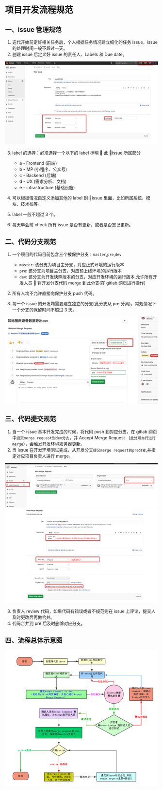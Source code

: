 # 项目开发流程规范

## 一、issue 管理规范

1. 迭代开始前定好相关任务后，个人根据任务情况建立细化的任务 issue，issue 的处理时间一般不超过一天。
2. 创建 issue 后定义好 issue 的责任人、Labels 和 Due date。

![issue-create](./imgs/devOps-1.jpg)

3. label 的选择：必须选择一个以下的 label 标明  此 issue 所属部分

   - a - Frontend (前端)
   - b - MP (小程序、公众号)
   - c - Backend (后端)
   - d - UX (需求分析、文档)
   - e - infrastructure (基础设施)

4. 可以根据情况自定义添加其他的 label 到 issue 里面，比如所属系统、模块、技术栈等。
5. label 一般不超过 3 个。
6. 每天早会前 check 所有 issue 是否有更新，或者是否忘记更新。

## 二、代码分支规范

1. 一个项目的代码目前包含三个被保护分支：`master`,`pre`,`dev`

   - `master`: 该分支为项目主分支，对应正式环境的运行版本
   - `pre`: 该分支为项目主分支，对应预上线环境的运行版本
   - `dev`: 该分支为开发快照版本的分支，对应开发环境的运行版本,允许所有开发人员  将开发分支代码 merge 到此分支(在 gitlab 网页进行操作)

2. 所有人均不允许直接向保护分支 push 代码。
3. 每一个 issue 的开发均需要建立独立的分支(此分支从 pre 分离)，常规情况下一个分支的保留时间不超过 3 天。

![branch_create](./imgs/devOps-2.jpg)

## 三、代码提交规范

1. 当一个 issue 基本开发完成的时候，将代码 push 到对应分支，在 gitlab 网页中`提交merge request到dev分支`，并 Accept Merge Request （`此处可自行进行merge`），会触发开发环境服务器更新。
2. 当 issue 在开发环境测试完成，从开发分支`提交merge request到pre分支`,并指定对应项目负责人进行 merge。

![merge_request](./imgs/devOps-3.jpg)
![merge_request](./imgs/devOps-4.jpg)

3. 负责人 review 代码，如果代码有错误或者不规范则在 issue 上评论，提交人及时更改后再做合并。
4. 代码合并到 pre 后及时删除对应分支。

## 四、流程总体示意图

![merge_request](./imgs/devOps-5.jpg)
